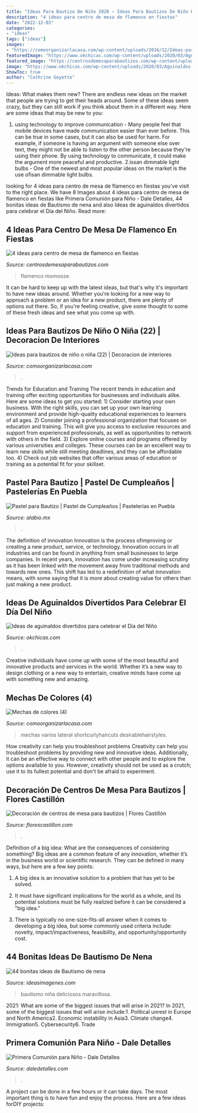 ```yaml
---
title: "Ideas Para Bautizo De Niño 2020 ~ Ideas Para Bautizos De Niño O Niña (22)"
description: "4 ideas para centro de mesa de flamenco en fiestas"
date: "2022-12-03"
categories:
- "ideas"
tags: ["ideas"]
images:
- "https://comoorganizarlacasa.com/wp-content/uploads/2016/12/Ideas-para-bautizos-de-niño-o-niña-22.jpg"
featuredImage: "https://www.okchicas.com/wp-content/uploads/2020/03/Aguinaldos-para-fiesta-infantil-5-1090x1536.jpg"
featured_image: "https://centrosdemesaparabautizos.com/wp-content/uploads/2021/03/centro-de-mesa-de-flamenco-para-ninas.jpg"
image: "https://www.okchicas.com/wp-content/uploads/2020/03/Aguinaldos-para-fiesta-infantil-5-1090x1536.jpg"
ShowToc: true
author: "Cathrine Goyette"
---
```



Ideas: What makes them new?
There are endless new ideas on the market that people are trying to get their heads around. Some of these ideas seem crazy, but they can still work if you think about them in a different way. Here are some ideas that may be new to you: 
1. using technology to improve communication - Many people feel that mobile devices have made communication easier than ever before. This can be true in some cases, but it can also be used for harm. For example, if someone is having an argument with someone else over text, they might not be able to listen to the other person because they're using their phone. By using technology to communicate, it could make the argument more peaceful and productive. 
2.issan dimmable light bulbs - One of the newest and most popular ideas on the market is the use ofisan dimmable light bulbs.

	

		
looking for 4 ideas para centro de mesa de flamenco en fiestas you've visit to the right place. We have 8 Images about 4 ideas para centro de mesa de flamenco en fiestas like Primera Comunión para Niño - Dale Detalles, 44 bonitas ideas de Bautismo de nena and also Ideas de aguinaldos divertidos para celebrar el Día del Niño. Read more:
		
    
## 4 Ideas Para Centro De Mesa De Flamenco En Fiestas

<img loading=lazy src="https://centrosdemesaparabautizos.com/wp-content/uploads/2021/03/centro-de-mesa-de-flamenco-para-ninas.jpg" onerror="this.onerror=null;this.src='https://tse1.mm.bing.net/th?id=OIP.LI-tX9SkW6AF3j5OTXpopwHaMs&amp;pid=15.1';" alt="4 ideas para centro de mesa de flamenco en fiestas">

_Source: centrosdemesaparabautizos.com_

>flamenco momooze. 

	

It can be hard to keep up with the latest ideas, but that's why it's important to have new ideas around. Whether you're looking for a new way to approach a problem or an idea for a new product, there are plenty of options out there. So, if you're feeling creative, give some thought to some of these fresh ideas and see what you come up with.

    
## Ideas Para Bautizos De Niño O Niña (22) | Decoracion De Interiores

<img loading=lazy src="https://comoorganizarlacasa.com/wp-content/uploads/2016/12/Ideas-para-bautizos-de-niño-o-niña-22.jpg" onerror="this.onerror=null;this.src='https://tse1.mm.bing.net/th?id=OIP.MEwCOtrPoaIhqAbvYNwBsQHaKv&amp;pid=15.1';" alt="Ideas para bautizos de niño o niña (22) | Decoracion de interiores">

_Source: comoorganizarlacasa.com_

>. 

	

Trends for Education and Training
The recent trends in education and training offer exciting opportunities for businesses and individuals alike. Here are some ideas to get you started: 1) Consider starting your own business. With the right skills, you can set up your own learning environment and provide high-quality educational experiences to learners of all ages. 2) Consider joining a professional organization that focuses on education and training. This will give you access to exclusive resources and support from experienced professionals, as well as opportunities to network with others in the field. 3) Explore online courses and programs offered by various universities and colleges. These courses can be an excellent way to learn new skills while still meeting deadlines, and they can be affordable too. 4) Check out job websites that offer various areas of education or training as a potential fit for your skillset.

    
## Pastel Para Bautizo | Pastel De Cumpleaños | Pastelerías En Puebla

<img loading=lazy src="https://alabio.mx/imagenes/pastel-fondat-1409.jpg" onerror="this.onerror=null;this.src='https://tse3.mm.bing.net/th?id=OIP.iNr75HpUUOaV4N1rUlGqmAHaKB&amp;pid=15.1';" alt="Pastel para Bautizo | Pastel de Cumpleaños | Pastelerías en Puebla">

_Source: alabio.mx_

>. 

	

The definition of innovation
Innovation is the process ofimproving or creating a new product, service, or technology. Innovation occurs in all industries and can be found in anything from small businesses to large companies. In recent years, innovation has come under increasing scrutiny as it has been linked with the movement away from traditional methods and towards new ones. This shift has led to a redefinition of what innovation means, with some saying that it is more about creating value for others than just making a new product.

    
## Ideas De Aguinaldos Divertidos Para Celebrar El Día Del Niño

<img loading=lazy src="https://www.okchicas.com/wp-content/uploads/2020/03/Aguinaldos-para-fiesta-infantil-5-1090x1536.jpg" onerror="this.onerror=null;this.src='https://tse3.mm.bing.net/th?id=OIP.E-HKaQ_IE4WP3kxMTh7-jQHaKb&amp;pid=15.1';" alt="Ideas de aguinaldos divertidos para celebrar el Día del Niño">

_Source: okchicas.com_

>. 

	

Creative individuals have come up with some of the most beautiful and innovative products and services in the world. Whether it’s a new way to design clothing or a new way to entertain, creative minds have come up with something new and amazing.

    
## Mechas De Colores (4)

<img loading=lazy src="https://comoorganizarlacasa.com/wp-content/uploads/2017/12/Mechas-de-colores-4.jpg" onerror="this.onerror=null;this.src='https://tse2.mm.bing.net/th?id=OIP.4pBQraeY0ZJ_UpoNpKCAwwHaJ4&amp;pid=15.1';" alt="Mechas de colores (4)">

_Source: comoorganizarlacasa.com_

>mechas varios lateral shortcurlyhaircuts desirablehairstyles. 

	

How creativity can help you troubleshoot problems
Creativity can help you troubleshoot problems by providing new and innovative ideas. Additionally, it can be an effective way to connect with other people and to explore the options available to you. However, creativity should not be used as a crutch; use it to its fullest potential and don't be afraid to experiment.

    
## Decoración De Centros De Mesa Para Bautizos | Flores Castillón

<img loading=lazy src="http://www.florescastillon.com/wp-content/uploads/2020/03/centros-mesa-bautizos-2-1030x696.jpg" onerror="this.onerror=null;this.src='https://tse4.mm.bing.net/th?id=OIP.qQ99mS9iTuFgsFzZWNN2WwHaFA&amp;pid=15.1';" alt="Decoración de centros de mesa para bautizos | Flores Castillón">

_Source: florescastillon.com_

>. 

	

Definition of a big idea: What are the consequences of considering something?
Big ideas are a common feature of any innovation, whether it’s in the business world or scientific research. They can be defined in many ways, but here are a few key points:
1. A big idea is an innovative solution to a problem that has yet to be solved.

2. It must have significant implications for the world as a whole, and its potential solutions must be fully realized before it can be considered a "big idea."

3. There is typically no one-size-fits-all answer when it comes to developing a big idea, but some commonly used criteria include: novelty, impact/impactiveness, feasibility, and opportunity/opportunity cost. 

    
## 44 Bonitas Ideas De Bautismo De Nena

<img loading=lazy src="https://ideasimagenes.com/wp-content/uploads/2017/04/TortaBautismoNena2.jpg" onerror="this.onerror=null;this.src='https://tse1.mm.bing.net/th?id=OIP.ilIddbv2DsaWyrrYCfJNewAAAA&amp;pid=15.1';" alt="44 bonitas ideas de Bautismo de nena">

_Source: ideasimagenes.com_

>bautismo niña deliciosos maravillosa. 

	

2021: What are some of the biggest issues that will arise in 2021?
In 2021, some of the biggest issues that will arise include:1. Political unrest in Europe and North America2. Economic instability in Asia3. Climate change4. Immigration5. Cybersecurity6. Trade
    
## Primera Comunión Para Niño - Dale Detalles

<img loading=lazy src="https://www.daledetalles.com/wp-content/uploads/2016/02/5-17.jpg" onerror="this.onerror=null;this.src='https://tse1.mm.bing.net/th?id=OIP.tntQqfzBvCnghT7ks3gIKgHaE5&amp;pid=15.1';" alt="Primera Comunión para Niño - Dale Detalles">

_Source: daledetalles.com_

>. 

	

A project can be done in a few hours or it can take days. The most important thing is to have fun and enjoy the process. Here are a few ideas forDIY projects: 

